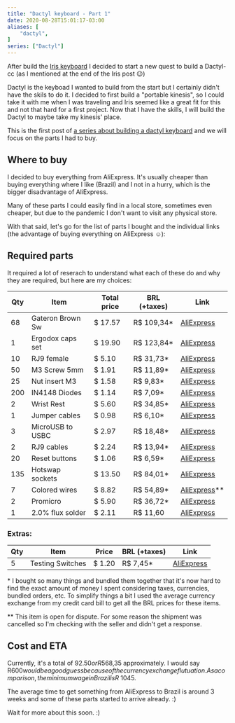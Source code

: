 ```yaml
---
title: "Dactyl keyboard - Part 1"
date: 2020-08-28T15:01:17-03:00
aliases: [
    "dactyl",
]
series: ["Dactyl"]
---
```


After build the [Iris keyboard](/iris) I decided to start a new quest to build
a Dactyl-cc (as I mentioned at the end of the Iris post 😉)

Dactyl is the keyboad I wanted to build from the start but I certainly didn't
have the skils to do it. I decided to first build a "portable kinesis", so I
could take it with me when I was traveling and Iris seemed like a great fit for
this and not that hard for a first project. Now that I have the skills, I will
build the Dactyl to maybe take my kinesis' place.

This is the first post of [a series about building a dactyl
keyboard](/series/dactyl) and we will focus on the parts I had to buy.

## Where to buy

I decided to buy everything from AliExpress. It's usually cheaper than buying
everything where I like (Brazil) and I not in a hurry, which is the bigger
disadvantage of AliExpress.

Many of these parts I could easily find in a local store, sometimes even
cheaper, but due to the pandemic I don't want to visit any physical store.

With that said, let's go for the list of parts I bought and the individual
links (the advantage of buying everything on AliExpress ☺️):

## Required parts

It required a lot of reserach to understand what each of these do and why they
are required, but here are my choices:

Qty | Item              | Total price | BRL (+taxes) | Link
--- | ----------------- | ----------  | ------------ | ------------------------------------------------
68  | Gateron Brown Sw  | $ 17.57     | R$ 109,34\*  | [AliExpress](https://www.aliexpress.com/item/32980039972.html)
1   | Ergodox caps set  | $ 19.90     | R$ 123,84\*  | [AliExpress](https://www.aliexpress.com/item/32895788424.html)
10  | RJ9 female        | $ 5.10      | R$ 31,73\*   | [AliExpress](https://www.aliexpress.com/item/4001341125623.html)
50  | M3 Screw 5mm      | $ 1.91      | R$ 11,89\*   | [AliExpress](https://www.aliexpress.com/item/4000220786440.html)
25  | Nut insert M3     | $ 1.58      | R$ 9,83\*    | [AliExpress](https://www.aliexpress.com/item/33003887129.html)
200 | IN4148 Diodes     | $ 1.14      | R$ 7,09\*    | [AliExpress](https://www.aliexpress.com/item/2025724181.html)
2   | Wrist Rest        | $ 5.60      | R$ 34,85\*   | [AliExpress](https://www.aliexpress.com/item/32977646806.html)
1   | Jumper cables     | $ 0.98      | R$ 6,10\*    | [AliExpress](https://www.aliexpress.com/item/33041631448.html)
3   | MicroUSB to USBC  | $ 2.97      | R$ 18,48\*   | [AliExpress](https://www.aliexpress.com/item/33014954687.html)
2   | RJ9 cables        | $ 2.24      | R$ 13,94\*   | [AliExpress](https://www.aliexpress.com/item/4001216996891.html)
20  | Reset buttons     | $ 1.06      | R$ 6,59\*    | [AliExpress](https://www.aliexpress.com/item/32912175986.html)
135 | Hotswap sockets   | $ 13.50     | R$ 84,01\*   | [AliExpress](https://www.aliexpress.com/item/4000019410050.html)
7   | Colored wires     | $ 8.82      | R$ 54,89\*   | [AliExpress](https://www.aliexpress.com/item/32849118753.html)\*\*
2   | Promicro          | $ 5.90      | R$ 36,72\*   | [AliExpress](https://www.aliexpress.com/item/32989454698.html)
1   | 2.0% flux solder  | $ 2.11      | R$ 11,60     | [AliExpress](https://www.aliexpress.com/item/33006453680.html)


### Extras:

Qty | Item              | Price       | BRL (+taxes) | Link
--- | ----------------- | ----------  | ------------ | ------------------------------------------------
5   | Testing Switches  | $ 1.20      | R$ 7,45\*    | [AliExpress](https://www.aliexpress.com/item/32956853282.html)


\* I bought so many things and bundled them together that it's now hard to find
the exact amount of money I spent considering taxes, currencies, bundled
orders, etc. To simplify things a bit I used the average currency exchange from
my credit card bill to get all the BRL prices for these items.

\*\* This item is open for dispute. For some reason the shipment was cancelled
so I'm checking with the seller and didn't get a response.

## Cost and ETA

Currently, it's a total of $92.50 or R$568,35 approximately. I would say R$600
would be a good guess because of the currency exchange flutuation. As a
comparison, the minimum wage in Brazil is R$ 1045.

The average time to get something from AliExpress to Brazil is around 3 weeks
and some of these parts started to arrive already. :)

Wait for more about this soon. :)
